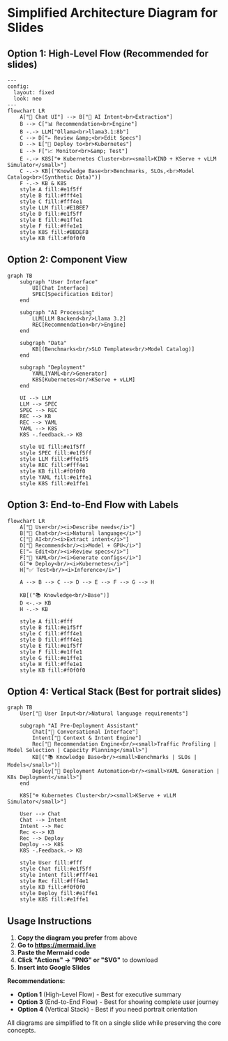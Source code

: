 # Simplified Architecture Diagram for Slides

## Option 1: High-Level Flow (Recommended for slides)

```mermaid
---
config:
  layout: fixed
  look: neo
---
flowchart LR
    A["💬 Chat UI"] --> B["🧠 AI Intent<br>Extraction"]
    B --> C["📊 Recommendation<br>Engine"]
    B -.-> LLM["Ollama<br>llama3.1:8b"]
    C --> D["✏️ Review &amp;<br>Edit Specs"]
    D --> E["🚀 Deploy to<br>Kubernetes"]
    E --> F["📈 Monitor<br>&amp; Test"]
    E -.-> K8S["☸️ Kubernetes Cluster<br><small>KIND + KServe + vLLM Simulator</small>"]
    C -.-> KB[("Knowledge Base<br>Benchmarks, SLOs,<br>Model Catalog<br>(Synthetic Data)")]
    F -.-> KB & K8S
    style A fill:#e1f5ff
    style B fill:#fff4e1
    style C fill:#fff4e1
    style LLM fill:#E1BEE7
    style D fill:#e1f5ff
    style E fill:#e1ffe1
    style F fill:#ffe1e1
    style K8S fill:#BBDEFB
    style KB fill:#f0f0f0
```

## Option 2: Component View

```mermaid
graph TB
    subgraph "User Interface"
        UI[Chat Interface]
        SPEC[Specification Editor]
    end

    subgraph "AI Processing"
        LLM[LLM Backend<br/>Llama 3.2]
        REC[Recommendation<br/>Engine]
    end

    subgraph "Data"
        KB[(Benchmarks<br/>SLO Templates<br/>Model Catalog)]
    end

    subgraph "Deployment"
        YAML[YAML<br/>Generator]
        K8S[Kubernetes<br/>KServe + vLLM]
    end

    UI --> LLM
    LLM --> SPEC
    SPEC --> REC
    REC --> KB
    REC --> YAML
    YAML --> K8S
    K8S -.feedback.-> KB

    style UI fill:#e1f5ff
    style SPEC fill:#e1f5ff
    style LLM fill:#ffe1f5
    style REC fill:#fff4e1
    style KB fill:#f0f0f0
    style YAML fill:#e1ffe1
    style K8S fill:#e1ffe1
```

## Option 3: End-to-End Flow with Labels

```mermaid
flowchart LR
    A["👤 User<br/><i>Describe needs</i>"]
    B["💬 Chat<br/><i>Natural language</i>"]
    C["🧠 AI<br/><i>Extract intent</i>"]
    D["🎯 Recommend<br/><i>Model + GPU</i>"]
    E["✏️ Edit<br/><i>Review specs</i>"]
    F["📄 YAML<br/><i>Generate configs</i>"]
    G["☸️ Deploy<br/><i>Kubernetes</i>"]
    H["✅ Test<br/><i>Inference</i>"]

    A --> B --> C --> D --> E --> F --> G --> H

    KB[("📚 Knowledge<br/>Base")]
    D <-.-> KB
    H -.-> KB

    style A fill:#fff
    style B fill:#e1f5ff
    style C fill:#fff4e1
    style D fill:#fff4e1
    style E fill:#e1f5ff
    style F fill:#e1ffe1
    style G fill:#e1ffe1
    style H fill:#ffe1e1
    style KB fill:#f0f0f0
```

## Option 4: Vertical Stack (Best for portrait slides)

```mermaid
graph TB
    User["👤 User Input<br/>Natural language requirements"]

    subgraph "AI Pre-Deployment Assistant"
        Chat["💬 Conversational Interface"]
        Intent["🧠 Context & Intent Engine"]
        Rec["🎯 Recommendation Engine<br/><small>Traffic Profiling | Model Selection | Capacity Planning</small>"]
        KB[("📚 Knowledge Base<br/><small>Benchmarks | SLOs | Models</small>")]
        Deploy["🚀 Deployment Automation<br/><small>YAML Generation | K8s Deployment</small>"]
    end

    K8S["☸️ Kubernetes Cluster<br/><small>KServe + vLLM Simulator</small>"]

    User --> Chat
    Chat --> Intent
    Intent --> Rec
    Rec <--> KB
    Rec --> Deploy
    Deploy --> K8S
    K8S -.Feedback.-> KB

    style User fill:#fff
    style Chat fill:#e1f5ff
    style Intent fill:#fff4e1
    style Rec fill:#fff4e1
    style KB fill:#f0f0f0
    style Deploy fill:#e1ffe1
    style K8S fill:#e1ffe1
```

## Usage Instructions

1. **Copy the diagram you prefer** from above
2. **Go to https://mermaid.live**
3. **Paste the Mermaid code**
4. **Click "Actions" → "PNG" or "SVG"** to download
5. **Insert into Google Slides**

**Recommendations:**
- **Option 1** (High-Level Flow) - Best for executive summary
- **Option 3** (End-to-End Flow) - Best for showing complete user journey
- **Option 4** (Vertical Stack) - Best if you need portrait orientation

All diagrams are simplified to fit on a single slide while preserving the core concepts.
